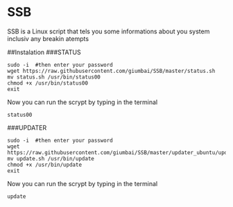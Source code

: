 SSB
===

SSB is a Linux script that tels you some informations about you system inclusiv any breakin atempts

##Instalation
###STATUS
```
sudo -i  #then enter your password
wget https://raw.githubusercontent.com/giumbai/SSB/master/status.sh
mv status.sh /usr/bin/status00
chmod +x /usr/bin/status00
exit
```
Now you can run the scrypt by typing in the terminal 
```
status00
```
###UPDATER
```
sudo -i  #then enter your password
wget https://raw.githubusercontent.com/giumbai/SSB/master/updater_ubuntu/update.sh
mv update.sh /usr/bin/update
chmod +x /usr/bin/update
exit
```
Now you can run the scrypt by typing in the terminal 

```
update
```
